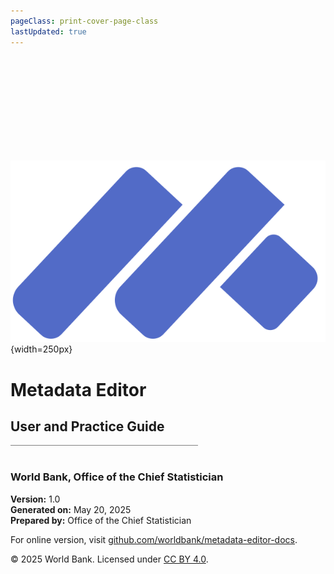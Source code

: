 ```yaml
---
pageClass: print-cover-page-class
lastUpdated: true
---
```


<div style="margin-top:50px;padding:50px;">
&nbsp;
</div>


![image](img/logo-var-dark.svg){width=250px}

# Metadata Editor 
## User and Practice Guide

<div style="margin-top:5px;border-top:1px solid gray;width:300px;">
&nbsp;
</div>

### World Bank, Office of the Chief Statistician


**Version:** 1.0  
**Generated on:** May 20, 2025  
**Prepared by:** Office of the Chief Statistician  

For online version, visit [github.com/worldbank/metadata-editor-docs](https://github.com/worldbank/metadata-editor-docs).  

© 2025 World Bank. Licensed under [CC BY 4.0](https://creativecommons.org/licenses/by/4.0/).
